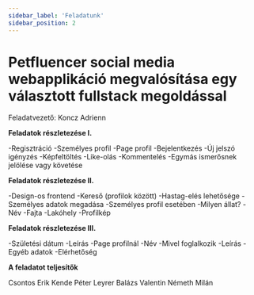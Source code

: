 ```yaml
---
sidebar_label: 'Feladatunk'
sidebar_position: 2
---
```


# Petfluencer social media webapplikáció megvalósítása egy választott fullstack megoldással
Feladatvezető: Koncz Adrienn


**Feladatok részletezése I.**

-Regisztráció
-Személyes profil
-Page profil
-Bejelentkezés
-Új jelszó igényzés
-Képfeltöltés
-Like-olás
-Kommentelés
-Egymás ismerősnek jelölése vagy követése

**Feladatok részletezése II.**

-Design-os frontend
-Kereső (profilok között)
-Hastag-elés lehetősége
-Személyes adatok megadása
-Személyes profil esetében
-Milyen állat?
-Név
-Fajta
-Lakóhely
-Profilkép

**Feladatok részletezése III.**

-Születési dátum
-Leírás
-Page profilnál
-Név
-Mivel foglalkozik
-Leírás
-Egyéb adatok
-Elérhetőség

**A feladatot teljesítők**

Csontos Erik
Kende Péter
Leyrer Balázs Valentin
Németh Milán
